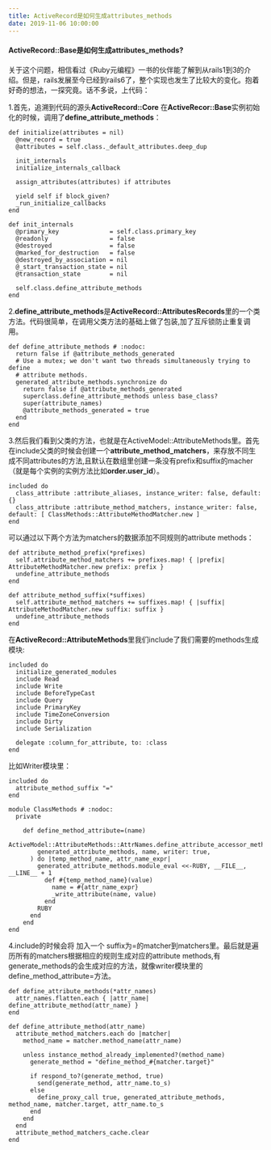 ```yaml
---
title: ActiveRecord是如何生成attributes_methods
date: 2019-11-06 10:00:00
---
```

#### ActiveRecord::Base是如何生成attributes_methods?

关于这个问题，相信看过《Ruby元编程》一书的伙伴能了解到从rails1到3的介绍。但是，rails发展至今已经到rails6了，整个实现也发生了比较大的变化。抱着好奇的想法，一探究竟。话不多说，上代码：

1.首先，追溯到代码的源头**ActiveRecord::Core**
在**ActiveRecor::Base**实例初始化的时候，调用了**define_attribute_methods**：
```
def initialize(attributes = nil)
  @new_record = true
  @attributes = self.class._default_attributes.deep_dup

  init_internals
  initialize_internals_callback

  assign_attributes(attributes) if attributes

  yield self if block_given?
  _run_initialize_callbacks
end

def init_internals
  @primary_key              = self.class.primary_key
  @readonly                 = false
  @destroyed                = false
  @marked_for_destruction   = false
  @destroyed_by_association = nil
  @_start_transaction_state = nil
  @transaction_state        = nil

  self.class.define_attribute_methods
end
```

2.**define_attribute_methods**是**ActiveRecord::AttributesRecords**里的一个类方法。代码很简单，在调用父类方法的基础上做了包装,加了互斥锁防止重复调用。
```
def define_attribute_methods # :nodoc:
  return false if @attribute_methods_generated
  # Use a mutex; we don't want two threads simultaneously trying to define
  # attribute methods.
  generated_attribute_methods.synchronize do
    return false if @attribute_methods_generated
    superclass.define_attribute_methods unless base_class?
    super(attribute_names)
    @attribute_methods_generated = true
  end
end
```

3.然后我们看到父类的方法，也就是在ActiveModel::AttributeMethods里。首先在include父类的时候会创建一个**attribute_method_matchers**，来存放不同生成不同attributes的方法,且默认在数组里创建一条没有prefix和suffix的macher（就是每个实例的实例方法比如**order.user_id**）。

```
included do
  class_attribute :attribute_aliases, instance_writer: false, default: {}
  class_attribute :attribute_method_matchers, instance_writer: false, default: [ ClassMethods::AttributeMethodMatcher.new ]
end
```

可以通过以下两个方法为matchers的数据添加不同规则的attribute methods：
```
def attribute_method_prefix(*prefixes)
  self.attribute_method_matchers += prefixes.map! { |prefix| AttributeMethodMatcher.new prefix: prefix }
  undefine_attribute_methods
end

def attribute_method_suffix(*suffixes)
  self.attribute_method_matchers += suffixes.map! { |suffix| AttributeMethodMatcher.new suffix: suffix }
  undefine_attribute_methods
end
```

在**ActiveRecord::AttributeMethods**里我们include了我们需要的methods生成模块:
```
included do
  initialize_generated_modules
  include Read
  include Write
  include BeforeTypeCast
  include Query
  include PrimaryKey
  include TimeZoneConversion
  include Dirty
  include Serialization

  delegate :column_for_attribute, to: :class
end
```

比如Writer模块里：
```
included do
  attribute_method_suffix "="
end

module ClassMethods # :nodoc:
  private

    def define_method_attribute=(name)
      ActiveModel::AttributeMethods::AttrNames.define_attribute_accessor_method(
        generated_attribute_methods, name, writer: true,
      ) do |temp_method_name, attr_name_expr|
        generated_attribute_methods.module_eval <<-RUBY, __FILE__, __LINE__ + 1
          def #{temp_method_name}(value)
            name = #{attr_name_expr}
            _write_attribute(name, value)
          end
        RUBY
      end
    end
end
```
4.include的时候会将 加入一个 suffix为=的matcher到matchers里。最后就是遍历所有的matchers根据相应的规则生成对应的attribute methods,有generate_methods的会生成对应的方法，就像writer模块里的define_method_attribute=方法。
```
def define_attribute_methods(*attr_names)
  attr_names.flatten.each { |attr_name| define_attribute_method(attr_name) }
end

def define_attribute_method(attr_name)
  attribute_method_matchers.each do |matcher|
    method_name = matcher.method_name(attr_name)

    unless instance_method_already_implemented?(method_name)
      generate_method = "define_method_#{matcher.target}"

      if respond_to?(generate_method, true)
        send(generate_method, attr_name.to_s)
      else
        define_proxy_call true, generated_attribute_methods, method_name, matcher.target, attr_name.to_s
      end
    end
  end
  attribute_method_matchers_cache.clear
end
```